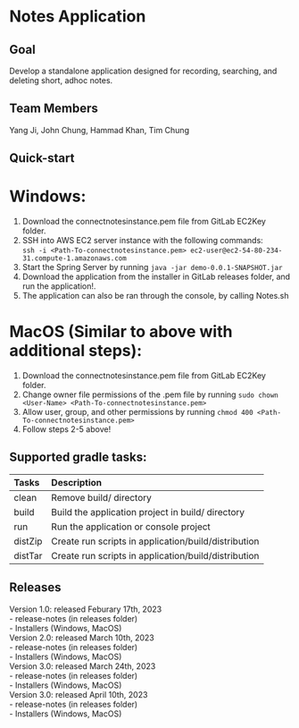 # Notes Application

## Goal
Develop a standalone application designed for recording, searching, and deleting short, adhoc notes. 

## Team Members
Yang Ji, John Chung, Hammad Khan, Tim Chung

## Quick-start
# Windows:
1. Download the connectnotesinstance.pem file from GitLab EC2Key folder. <br />
2. SSH into AWS EC2 server instance with the following commands: <br />
```ssh -i <Path-To-connectnotesinstance.pem> ec2-user@ec2-54-80-234-31.compute-1.amazonaws.com ```<br />
3. Start the Spring Server by running ```java -jar demo-0.0.1-SNAPSHOT.jar```
4. Download the application from the installer in GitLab releases folder, and run the application!. <br />
5. The application can also be ran through the console, by calling Notes.sh

# MacOS (Similar to above with additional steps):
1. Download the connectnotesinstance.pem file from GitLab EC2Key folder. <br />
2. Change owner file permissions of the .pem file by running ```sudo chown <User-Name> <Path-To-connectnotesinstance.pem>``` <br />
3. Allow user, group, and other permissions by running ```chmod 400 <Path-To-connectnotesinstance.pem>``` <br />
4. Follow steps 2-5 above!

## Supported gradle tasks:

| Tasks   | Description                                          |
|:--------|:-----------------------------------------------------|
| clean   | Remove build/ directory                              |
| build   | Build the application project in build/ directory    |
| run     | Run the application or console project               |
| distZip | Create run scripts in application/build/distribution |
| distTar | Create run scripts in application/build/distribution |


## Releases
Version 1.0: released Feburary 17th, 2023<br />
	- release-notes (in releases folder)<br />
	- Installers (Windows, MacOS)<br />
Version 2.0: released March 10th, 2023 <br />
	- release-notes (in releases folder)<br />
	- Installers (Windows, MacOS)<br />
Version 3.0: released March 24th, 2023 <br />
	- release-notes (in releases folder)<br />
	- Installers (Windows, MacOS)<br />
Version 3.0: released April 10th, 2023 <br />
	- release-notes (in releases folder)<br />
	- Installers (Windows, MacOS)<br />
